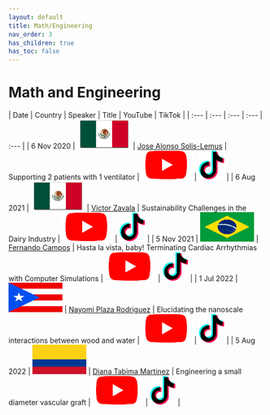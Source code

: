 ```yaml
---
layout: default
title: Math/Engineering
nav_order: 3
has_children: true
has_toc: false
---
```


# Math and Engineering


| Date | Country | Speaker | Title | YouTube | TikTok | 
| :---   | :--- | :--- | :---  | :--- | 
| 6 Nov 2020 | ![](../../assets/pics/flags/mexico.png) | [Jose Alonso Solis-Lemus](https://solislemuslab.github.io/el-zoominario/topics/math-eng/jasolislemus.html) | Supporting 2 patients with 1 ventilator |[![youtube (653k)](../../assets/icons16/youtube.png)](https://youtu.be/MeFT0wUmkvw) | [![tiktok (653k)](../../assets/icons16/tiktok.png)](https://www.tiktok.com/@latinxinstem/video/7081432005249977646) |
| 6 Aug 2021 | ![](../../assets/pics/flags/mexico.png) | [Victor Zavala](https://solislemuslab.github.io/el-zoominario/topics/math-eng/victorzavala.html) | Sustainability Challenges in the Dairy Industry |[![youtube (653k)](../../assets/icons16/youtube.png)](https://www.youtube.com/watch?v=0NxHs_YeHsI) | [![tiktok (653k)](../../assets/icons16/tiktok.png)](https://www.tiktok.com/@latinxinstem/video/7081464790844968235) |
| 5 Nov 2021 | ![](../../assets/pics/flags/brasil.png)  | [Fernando Campos](https://solislemuslab.github.io/el-zoominario/topics/math-eng/fernandocampos.html) | Hasta la vista, baby! Terminating Cardiac Arrhythmias with Computer Simulations |[![youtube (653k)](../../assets/icons16/youtube.png)](https://youtu.be/2wV4TRjUp90) | [![tiktok (653k)](../../assets/icons16/tiktok.png)](https://www.tiktok.com/@latinxinstem/video/7081819687222316331) | 
| 1 Jul 2022 | ![](../../assets/pics/flags/puertorico.png) | [Nayomi Plaza Rodriguez](https://solislemuslab.github.io/el-zoominario/topics/math-eng/nayomiplaza.html) | Elucidating the nanoscale interactions between wood and water |[![youtube (653k)](../../assets/icons16/youtube.png)](https://youtu.be/4UhqhPHb0z8) | [![tiktok (653k)](../../assets/icons16/tiktok.png)](https://www.tiktok.com/@latinxinstem/video/7115526678255815979) |
| 5 Aug 2022 | ![](../../assets/pics/flags/colombia.png) | [Diana Tabima Martinez](https://solislemuslab.github.io/el-zoominario/topics/math-eng/dianatabima.html) | Engineering a small diameter vascular graft |[![youtube (653k)](../../assets/icons16/youtube.png)](https://youtu.be/_VN90TWkQnQ) | [![tiktok (653k)](../../assets/icons16/tiktok.png)](https://www.tiktok.com/@latinxinstem/video/7128558809965940014) | 